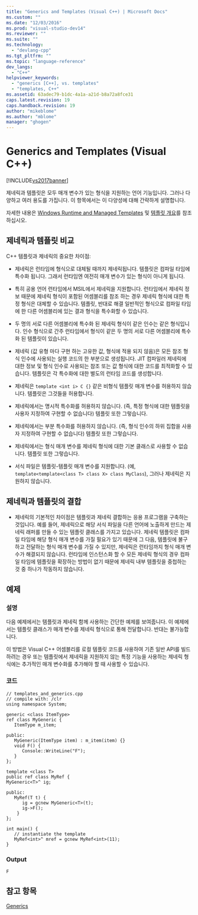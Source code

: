 ```yaml
---
title: "Generics and Templates (Visual C++) | Microsoft Docs"
ms.custom: ""
ms.date: "12/03/2016"
ms.prod: "visual-studio-dev14"
ms.reviewer: ""
ms.suite: ""
ms.technology: 
  - "devlang-cpp"
ms.tgt_pltfrm: ""
ms.topic: "language-reference"
dev_langs: 
  - "C++"
helpviewer_keywords: 
  - "generics [C++], vs. templates"
  - "templates, C++"
ms.assetid: 63adec79-b1dc-4a1a-a21d-b8a72a8fce31
caps.latest.revision: 19
caps.handback.revision: 19
author: "mikeblome"
ms.author: "mblome"
manager: "ghogen"
---
```

# Generics and Templates (Visual C++)
[!INCLUDE[vs2017banner](../assembler/inline/includes/vs2017banner.md)]

제네릭과 템플릿은 모두 매개 변수가 있는 형식을 지원하는 언어 기능입니다.  그러나 다양하고 여러 용도를 가집니다.  이 항목에서는 이 다양성에 대해 간략하게 설명합니다.  
  
 자세한 내용은 [Windows Runtime and Managed Templates](../windows/windows-runtime-and-managed-templates-cpp-component-extensions.md) 및 [템플릿 개요](../Topic/Templates%20Overview.md)를 참조하십시오.  
  
## 제네릭과 템플릿 비교  
 C\+\+ 템플릿과 제네릭의 중요한 차이점:  
  
-   제네릭은 런타임에 형식으로 대체될 때까지 제네릭됩니다.  템플릿은 컴파일 타임에 특수화 됩니다. 그래서 런타임엔 여전히 매개 변수가 있는 형식이 아니게 됩니다.  
  
-   특히 공용 언어 런타임에서 MSIL에서 제네릭을 지원합니다.  런타임에서 제네릭 정보 때문에 제네릭 형식이 포함된 어셈블리를 참조 하는 경우 제네릭 형식에 대한 특정 형식은 대체할 수 있습니다.  템플릿, 반대로 해결 일반적인 형식으로 컴파일 타임에 한 다른 어셈블리에 있는 결과 형식을 특수화할 수 있습니다.  
  
-   두 명의 서로 다른 어셈블리에 특수화 된 제네릭 형식이 같은 인수는 같은 형식입니다.  인수 형식으로 간주 런타임에서 형식이 같은 두 명의 서로 다른 어셈블리에 특수화 된 템플릿이 있습니다.  
  
-   제네릭 \(값 유형 마다 구현 하는 고유한 값, 형식에 적용 되지 않음\)은 모든 참조 형식 인수에 사용되는 실행 코드의 한 부분으로 생성됩니다.  JIT 컴파일러 제네릭에 대한 정보 및 형식 인수로 사용되는 참조 또는 값 형식에 대한 코드를 최적화할 수 있습니다.  템플릿은 각 특수화에 대한 별도의 런타임 코드를 생성합니다.  
  
-   제네릭은 `template <int i> C {}` 같은 비형식 템플릿 매개 변수를 허용하지 않습니다.  템플릿은 그것들을 허용합니다.  
  
-   제네릭에서는 명시적 특수화를 허용하지 않습니다. \(즉, 특정 형식에 대한 템플릿을 사용자 지정하여 구현할 수 없습니다\)  템플릿 또한 그렇습니다.  
  
-   제네릭에서는 부분 특수화를 허용하지 않습니다. \(즉, 형식 인수의 하위 집합을 사용자 지정하여 구현할 수 없습니다\)  템플릿 또한 그렇습니다.  
  
-   제네릭에서는 형식 매개 변수를 제네릭 형식에 대한 기본 클래스로 사용할 수 없습니다.  템플릿 또한 그렇습니다.  
  
-   서식 파일은 템플릿\-템플릿 매개 변수를 지원합니다. \(예,  `template<template<class T> class X> class MyClass`\), 그러나 제네릭은 지원하지 않습니다.  
  
## 제네릭과 템플릿의 결합  
  
-   제네릭의 기본적인 차이점은 템플릿과 제네릭 결합하는 응용 프로그램을 구축하는 것입니다.  예를 들어, 제네릭으로 해당 서식 파일을 다른 언어에 노출하게 만드는 제네릭 래퍼를 만들 수 있는 템플릿 클래스를 가지고 있습니다.  제네릭 템플릿은 컴파일 타임에 해당 형식 매개 변수를 가질 필요가 있기 때문에 그 다음, 템플릿에 불구하고 전달하는 형식 매개 변수를 가질 수 있지만, 제네릭은 런타임까지 형식 매개 변수가 해결되지 않습니다.  런타임에 인스턴스화 할 수 모든 제네릭 형식의 경우 컴파일 타임에 템플릿을 확장하는 방법이 없기 때문에 제네릭 내부 템플릿을 중첩하는 것 중 하나가 작동하지 않습니다.  
  
## 예제  
  
### 설명  
 다음 예제에서는 템플릿과 제네릭 함께 사용하는 간단한 예제를 보여줍니다.  이 예제에서는 템플릿 클래스가 매개 변수를 제네릭 형식으로 통해 전달합니다.  반대는 불가능합니다.  
  
 이 방법은 Visual C\+\+ 어셈블리를 로컬 템플릿 코드를 사용하여 기존 일반 API를 빌드 하려는 경우 또는 템플릿에서 제네릭을 지원하지 않는 특정 기능을 사용하는 제네릭 형식에는 추가적인 매개 변수화를 추가해야 할 때 사용할 수 있습니다.  
  
### 코드  
  
```  
// templates_and_generics.cpp  
// compile with: /clr  
using namespace System;  
  
generic <class ItemType>  
ref class MyGeneric {  
   ItemType m_item;  
  
public:  
   MyGeneric(ItemType item) : m_item(item) {}  
   void F() {   
      Console::WriteLine("F");   
   }  
};  
  
template <class T>  
public ref class MyRef {  
MyGeneric<T>^ ig;  
  
public:  
   MyRef(T t) {  
      ig = gcnew MyGeneric<T>(t);  
      ig->F();  
    }      
};  
  
int main() {  
   // instantiate the template  
   MyRef<int>^ mref = gcnew MyRef<int>(11);  
}  
```  
  
### Output  
  
```  
F  
```  
  
## 참고 항목  
 [Generics](../windows/generics-cpp-component-extensions.md)